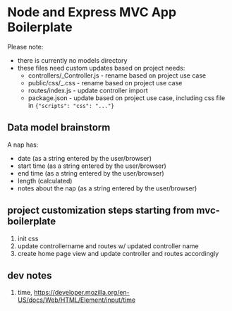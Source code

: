 # Node and Express MVC App Boilerplate

Please note:

- there is currently no models directory
- these files need custom updates based on project needs:
  - controllers/\_Controller.js - rename based on project use case
  - public/css/\_.css - rename based on project use case
  - routes/index.js - update controller import
  - package.json - update based on project use case, including css file in `{"scripts": "css": "..."}`

## Data model brainstorm

A nap has:

- date (as a string entered by the user/browser)
- start time (as a string entered by the user/browser)
- end time (as a string entered by the user/browser)
- length (calculated)
- notes about the nap (as a string entered by the user/browser)

## project customization steps starting from mvc-boilerplate

1. init css
2. update controllername and routes w/ updated controller name
3. create home page view and update controller and routes accordingly

## dev notes

1. time, https://developer.mozilla.org/en-US/docs/Web/HTML/Element/input/time
